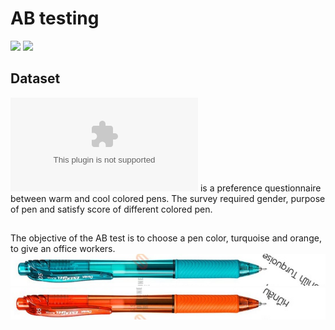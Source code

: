 # AB testing
 [![](https://img.shields.io/badge/-Analysis--toolpak-green)](https://support.microsoft.com/en-us/office/load-the-analysis-toolpak-in-excel-6a63e598-cd6d-42e3-9317-6b40ba1a66b4)
 [![](https://img.shields.io/badge/-Excel-green)](https://www.microsoft.com/en-us/microsoft-365/excel)
 
 ## Dataset
 ![AB testing survey](https://github.com/NittyNice/BADS7105-CRM-Analytics/blob/main/data/AB%20Testing%20Survey.csv) is a preference questionnaire between warm and cool colored pens. The survey required gender, purpose of pen and satisfy score of different colored pen.
 
 ## 
 The objective of the AB test is to choose a pen color, turquoise and orange, to give an office workers.  
 ![](./img/pen_turquoise.png) ![](./img/pen_orange.png)
 
 
